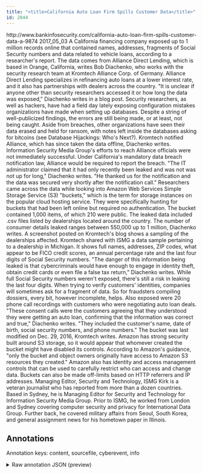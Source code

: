 ```yaml
---
title: "<title>California Auto Loan Firm Spills Customer Data</title>"
id: 2044
---
```


<title>California Auto Loan Firm Spills Customer Data</title>
<source> http://www.bankinfosecurity.com/california-auto-loan-firm-spills-customer-data-a-9874 </source>
<date> 2017_05_03 </date>
<text>
A California financing company exposed up to 1 million records online that contained names, addresses, fragments of Social Security numbers and data related to vehicle loans, according to a researcher's report. 
The data comes from Alliance Direct Lending, which is based in Orange, California, writes Bob Diachenko, who works with the security research team at Kromtech Alliance Corp. of Germany. Alliance Direct Lending specializes in refinancing auto loans at a lower interest rate, and it also has partnerships with dealers across the country. 
"It is unclear if anyone other than security researchers accessed it or how long the data was exposed," Diachenko writes in a blog post. 
Security researchers, as well as hackers, have had a field day lately exposing configuration mistakes organizations have made when setting up databases. Despite a string of well-publicized findings, the errors are still being made, or at least, not being caught. Aside from breaches, other organizations have seen their data erased and held for ransom, with notes left inside the databases asking for bitcoins (see Database Hijackings: Who's Next?). 
Kromtech notified Alliance, which has since taken the data offline, Diachenko writes. Information Security Media Group's efforts to reach Alliance officials were not immediately successful. Under California's mandatory data breach notification law, Alliance would be required to report the breach. 
"The IT administrator claimed that it had only recently been leaked and was not was not up for long," Diachenko writes. "He thanked us for the notification and the data was secured very shortly after the notification call." 
Researchers came across the data while looking into Amazon Web Services Simple Storage Service (S3) "buckets," which is the term for storage instances on the popular cloud hosting service. They were specifically hunting for buckets that had been left online but required no authentication. 
The bucket contained 1,000 items, of which 210 were public. The leaked data included .csv files listed by dealerships located around the country. The number of consumer details leaked ranges between 550,000 up to 1 million, Diachenko writes. A screenshot posted on Kromtech's blog shows a sampling of the dealerships affected. 
Kromtech shared with ISMG a data sample pertaining to a dealership in Michigan. It shows full names, addresses, ZIP codes, what appear to be FICO credit scores, an annual percentage rate and the last four digits of Social Security numbers. 
"The danger of this information being leaked is that cybercriminals would have enough to engage in identity theft, obtain credit cards or even file a false tax return," Diachenko writes. 
While full Social Security numbers weren't exposed, there's still a risk in leaking the last four digits. When trying to verify customers' identities, companies will sometimes ask for a fragment of data. So for fraudsters compiling dossiers, every bit, however incomplete, helps. 
Also exposed were 20 phone call recordings with customers who were negotiating auto loan deals. 
"These consent calls were the customers agreeing that they understood they were getting an auto loan, confirming that the information was correct and true," Diachenko writes. "They included the customer's name, date of birth, social security numbers, and phone numbers." 
The bucket was last modified on Dec. 29, 2016, Kromtech writes. 
Amazon has strong security built around S3 storage, so it would appear that whomever created the bucket might have disabled its controls. According to Amazon's guidance, "only the bucket and object owners originally have access to Amazon S3 resources they created." 
Amazon also has identity and access management controls that can be used to carefully restrict who can access and change data. Buckets can also be made off-limits based on HTTP referrers and IP addresses. 
Managing Editor, Security and Technology, ISMG
Kirk is a veteran journalist who has reported from more than a dozen countries. Based in Sydney, he is Managing Editor for Security and Technology for Information Security Media Group. Prior to ISMG, he worked from London and Sydney covering computer security and privacy for International Data Group. Further back, he covered military affairs from Seoul, South Korea, and general assignment news for his hometown paper in Illinois.
</text>



## Annotations

Annotation keys: content, sourcefile, cyberevent, info

<details>
<summary>Raw annotation JSON (preview)</summary>

```json
{
  "content": "A California financing company exposed up to 1 million records online that contained names, addresses, fragments of Social Security numbers and data related to vehicle loans, according to a researcher's report.  The data comes from Alliance Direct Lending, which is based in Orange, California, writes Bob Diachenko, who works with the security research team at Kromtech Alliance Corp. of Germany. Alliance Direct Lending specializes in refinancing auto loans at a lower interest rate, and it also has partnerships with dealers across the country.  \"It is unclear if anyone other than security researchers accessed it or how long the data was exposed,\" Diachenko writes in a blog post.  Security researchers, as well as hackers, have had a field day lately exposing configuration mistakes organizations have made when setting up databases. Despite a string of well-publicized findings, the errors are still being made, or at least, not being caught. Aside from breaches, other organizations have seen their data erased and held for ransom, with notes left inside the databases asking for bitcoins (see Database Hijackings: Who's Next?).  Kromtech notified Alliance, which has since taken the data offline, Diachenko writes. Information Security Media Group's efforts to reach Alliance officials were not immediately successful. Under California's mandatory data breach notification law, Alliance would be required to report the breach.  \"The IT administrator claimed that it had only recently been leaked and was not was not up for long,\" Diachenko writes. \"He thanked us for the notification and the data was secured very shortly after the notification call.\"  Researchers came across the data while looking into Amazon Web Services Simple Storage Service (S3) \"buckets,\" which is the term for storage instances on the popular cloud hosting service. They were specifically hunting for buckets that had been left online but required no authentication.  The bucket contained 1,000 items, of which 210 were public. The leaked data included .csv files listed by dealerships located around the country. The number of consumer details leaked ranges between 550,000 up to 1 million, Diachenko writes. A screenshot posted on Kromtech's blog shows a sampling of the dealerships affected.  Kromtech shared with ISMG a data sample pertaining to a dealership in Michigan. It shows full names, addresses, ZIP codes, what appear to be FICO credit scores, an annual percentage rate and the last four digits of Social Security numbers.  \"The danger of this information being leaked is that cybercriminals would have enough to engage in identity theft, obtain credit cards or even file a false tax return,\" Diachenko writes.  While full Social Security numbers weren't exposed, there's still a risk in leaking the last four digits. When trying to verify customers' identities, companies will sometimes ask for a fragment of data. So for fraudsters compiling dossiers, every bit, however incomplete, helps.  Also exposed were 20 phone call recordings with customers who were negotiating auto loan deals.  \"These consent calls were the customers agreeing that they understood they were getting an auto loan, confirming that the information was correct and true,\" Diachenko writes. \"They included the customer's name, date of birth, social security numbers, and phone numbers.\"  The bucket was last modified on Dec. 29, 2016, Kromtech writes.  Amazon has strong security built around S3 storage, so it would appear that whomever created the bucket might have disabled its controls. According to Amazon's guidance, \"only the bucket and object owners originally have access to Amazon S3 resources they created.\"  Amazon also has identity and access management controls that can be used to carefully restrict who can access and change data. Buckets can also be made off-limits based on HTTP referrers and IP addresses.  Managing Editor, Security and Technology, ISMG Kirk is a veteran journ
```
</details>
